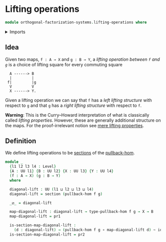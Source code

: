 # Lifting operations

```agda
module orthogonal-factorization-systems.lifting-operations where
```

<details><summary>Imports</summary>

```agda
open import foundation.dependent-pair-types
open import foundation.function-types
open import foundation.homotopies
open import foundation.sections
open import foundation.universe-levels

open import orthogonal-factorization-systems.pullback-hom
```

</details>

## Idea

Given two maps, `f : A → X` and `g : B → Y`, a _lifting operation between `f`
and `g`_ is a choice of lifting square for every commuting square

```text
  A ------> B
  |         |
 f|         |g
  V         V
  X ------> Y.
```

Given a lifting operation we can say that `f` has a _left lifting structure_
with respect to `g` and that `g` has a _right lifting structure_ with respect to
`f`.

**Warning**: This is the Curry–Howard interpretation of what is classically
called _lifting properties_. However, these are generally additional structure
on the maps. For the proof-irrelevant notion see
[mere lifting properties](orthogonal-factorization-systems.mere-lifting-properties.md).

## Definition

We define lifting operations to be [sections](foundation-core.sections.md) of
the [pullback-hom](orthogonal-factorization-systems.pullback-hom.md).

```agda
module _
  {l1 l2 l3 l4 : Level}
  {A : UU l1} {B : UU l2} {X : UU l3} {Y : UU l4}
  (f : A → X) (g : B → Y)
  where

  diagonal-lift : UU (l1 ⊔ l2 ⊔ l3 ⊔ l4)
  diagonal-lift = section (pullback-hom f g)

  _⧄_ = diagonal-lift

  map-diagonal-lift : diagonal-lift → type-pullback-hom f g → X → B
  map-diagonal-lift = pr1

  is-section-map-diagonal-lift :
    (d : diagonal-lift) → (pullback-hom f g ∘ map-diagonal-lift d) ~ id
  is-section-map-diagonal-lift = pr2
```
